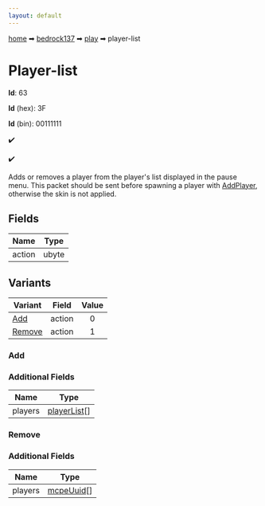 ```yaml
---
layout: default
---
```


[home](/) ➡ [bedrock137](/protocol/bedrock137) ➡ [play](/protocol/bedrock137/play) ➡ player-list

# Player-list

**Id**: 63

**Id** (hex): 3F

**Id** (bin): 00111111

✔️

✔️

Adds or removes a player from the player's list displayed in the pause menu. This packet should be sent before spawning a player with [AddPlayer](#play_add-player), otherwise the skin is not applied.

## Fields

Name | Type
---|---
action | ubyte

## Variants

Variant | Field | Value
---|---|:---:
[Add](#add) | action | 0
[Remove](#remove) | action | 1

### Add

### Additional Fields

Name | Type
---|---
players | [playerList](/protocol/bedrock137/types/player-list)[]

### Remove

### Additional Fields

Name | Type
---|---
players | [mcpeUuid](/protocol/bedrock137/types/mcpe-uuid)[]

